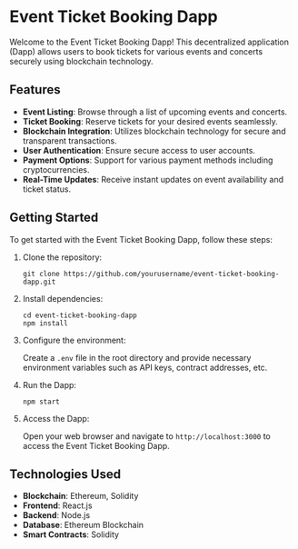 # Event Ticket Booking Dapp

Welcome to the Event Ticket Booking Dapp! This decentralized application (Dapp) allows users to book tickets for various events and concerts securely using blockchain technology.

## Features

- **Event Listing**: Browse through a list of upcoming events and concerts.
- **Ticket Booking**: Reserve tickets for your desired events seamlessly.
- **Blockchain Integration**: Utilizes blockchain technology for secure and transparent transactions.
- **User Authentication**: Ensure secure access to user accounts.
- **Payment Options**: Support for various payment methods including cryptocurrencies.
- **Real-Time Updates**: Receive instant updates on event availability and ticket status.

## Getting Started

To get started with the Event Ticket Booking Dapp, follow these steps:

1. Clone the repository:

    ```
    git clone https://github.com/yourusername/event-ticket-booking-dapp.git
    ```

2. Install dependencies:

    ```
    cd event-ticket-booking-dapp
    npm install
    ```

3. Configure the environment:

    Create a `.env` file in the root directory and provide necessary environment variables such as API keys, contract addresses, etc.

4. Run the Dapp:

    ```
    npm start
    ```

5. Access the Dapp:

    Open your web browser and navigate to `http://localhost:3000` to access the Event Ticket Booking Dapp.

## Technologies Used

- **Blockchain**: Ethereum, Solidity
- **Frontend**: React.js
- **Backend**: Node.js
- **Database**: Ethereum Blockchain
- **Smart Contracts**: Solidity


